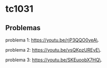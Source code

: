 # tc1031
## Problemas
problema 1: https://youtu.be/rjP3QQO0yeA\.

problema 2: https://youtu.be/vsQKpzUREyE\.

problema 3: https://youtu.be/SKEuoobX7HQ\.
